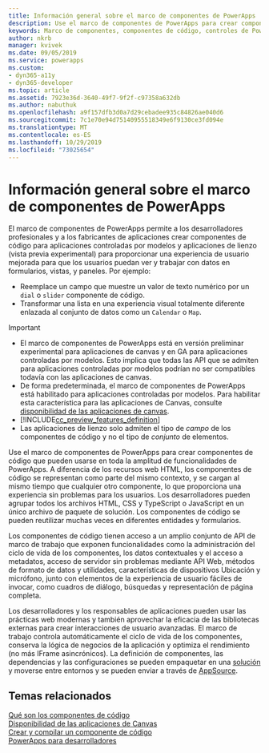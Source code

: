 ```yaml
---
title: Información general sobre el marco de componentes de PowerApps | Microsoft Docs
description: Use el marco de componentes de PowerApps para crear componentes de código con el fin de proporcionar experiencias mejoradas para que los usuarios puedan ver y trabajar con datos en formularios, vistas y paneles.
keywords: Marco de componentes, componentes de código, controles de PowerApps
author: nkrb
manager: kvivek
ms.date: 09/05/2019
ms.service: powerapps
ms.custom:
- dyn365-a11y
- dyn365-developer
ms.topic: article
ms.assetid: 7923e36d-3640-49f7-9f2f-c97358a632db
ms.author: nabuthuk
ms.openlocfilehash: a9f157dfb3d0a7d29cebadee935c84826ae040d6
ms.sourcegitcommit: 7c1e70e94d75140955518349e6f9130ce3fd094e
ms.translationtype: MT
ms.contentlocale: es-ES
ms.lasthandoff: 10/29/2019
ms.locfileid: "73025654"
---
```

# <a name="powerapps-component-framework-overview"></a>Información general sobre el marco de componentes de PowerApps

El marco de componentes de PowerApps permite a los desarrolladores profesionales y a los fabricantes de aplicaciones crear componentes de código para aplicaciones controladas por modelos y aplicaciones de lienzo (vista previa experimental) para proporcionar una experiencia de usuario mejorada para que los usuarios puedan ver y trabajar con datos en formularios, vistas, y paneles. Por ejemplo:

- Reemplace un campo que muestre un valor de texto numérico por un `dial` o `slider` componente de código.
- Transformar una lista en una experiencia visual totalmente diferente enlazada al conjunto de datos como un `Calendar` o `Map`.

> [!IMPORTANT]
> - El marco de componentes de PowerApps está en versión preliminar experimental para aplicaciones de canvas y en GA para aplicaciones controladas por modelos. Esto implica que todas las API que se admiten para aplicaciones controladas por modelos podrían no ser compatibles todavía con las aplicaciones de canvas.
> - De forma predeterminada, el marco de componentes de PowerApps está habilitado para aplicaciones controladas por modelos. Para habilitar esta característica para las aplicaciones de Canvas, consulte [disponibilidad de las aplicaciones de canvas](component-framework-for-canvas-apps.md).
> - [!INCLUDE[cc_preview_features_definition](../../includes/cc-preview-features-definition.md)]
> - Las aplicaciones de lienzo solo admiten el tipo de *campo* de los componentes de código y no el tipo de *conjunto* de elementos.


Use el marco de componentes de PowerApps para crear componentes de código que pueden usarse en toda la amplitud de funcionalidades de PowerApps. A diferencia de los recursos web HTML, los componentes de código se representan como parte del mismo contexto, y se cargan al mismo tiempo que cualquier otro componente, lo que proporciona una experiencia sin problemas para los usuarios. Los desarrolladores pueden agrupar todos los archivos HTML, CSS y TypeScript o JavaScript en un único archivo de paquete de solución. Los componentes de código se pueden reutilizar muchas veces en diferentes entidades y formularios.

Los componentes de código tienen acceso a un amplio conjunto de API de marco de trabajo que exponen funcionalidades como la administración del ciclo de vida de los componentes, los datos contextuales y el acceso a metadatos, acceso de servidor sin problemas mediante API Web, métodos de formato de datos y utilidades, características de dispositivos Ubicación y micrófono, junto con elementos de la experiencia de usuario fáciles de invocar, como cuadros de diálogo, búsquedas y representación de página completa.  

Los desarrolladores y los responsables de aplicaciones pueden usar las prácticas web modernas y también aprovechar la eficacia de las bibliotecas externas para crear interacciones de usuario avanzadas. El marco de trabajo controla automáticamente el ciclo de vida de los componentes, conserva la lógica de negocios de la aplicación y optimiza el rendimiento (no más IFrame asincrónicos). La definición de componentes, las dependencias y las configuraciones se pueden empaquetar en una [solución](https://docs.microsoft.com/dynamics365/customer-engagement/customize/solutions-overview) y moverse entre entornos y se pueden enviar a través de [AppSource](https://appsource.microsoft.com/en-us/marketplace/apps?page=1&product=dynamics-365).  

## <a name="related-topics"></a>Temas relacionados

[Qué son los componentes de código](custom-controls-overview.md)<br/>
[Disponibilidad de las aplicaciones de Canvas](component-framework-for-canvas-apps.md)<br/>
[Crear y compilar un componente de código](create-custom-controls-using-pcf.md)<br/>
[PowerApps para desarrolladores](https://docs.microsoft.com/powerapps/#pivot=home&panel=developer)

